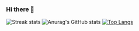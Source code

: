### Hi there 👋
![Streak stats](https://github-readme-streak-stats.herokuapp.com/?user=jiashu1024&show_icons=true&theme=tokyonight)
![Anurag's GitHub stats](https://github-readme-stats.vercel.app/api?username=jiashu1024&theme=cobalt2&show_icons=true)
[![Top Langs](https://github-readme-stats.vercel.app/api/top-langs/?username=jiashu1024)](https://github.com/anuraghazra/github-readme-stats)

<!--
**jiashu1024/jiashu1024** is a ✨ _special_ ✨ repository because its `README.md` (this file) appears on your GitHub profile.

Here are some ideas to get you started:

- 🔭 I’m currently working on ...
- 🌱 I’m currently learning ...
- 👯 I’m looking to collaborate on ...
- 🤔 I’m looking for help with ...
- 💬 Ask me about ...
- 📫 How to reach me: ...
- 😄 Pronouns: ...
- ⚡ Fun fact: ...
-->
